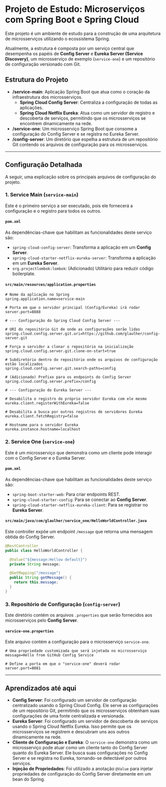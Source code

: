 # Projeto de Estudo: Microserviços com Spring Boot e Spring Cloud

Este projeto é um ambiente de estudo para a construção de uma arquitetura de microsserviços utilizando o ecossistema Spring.

Atualmente, a estrutura é composta por um serviço central que desempenha os papéis de **Config Server** e **Eureka Server (Service Discovery)**, um microsserviço de exemplo (`service-one`) e um repositório de configuração versionado com Git.

## Estrutura do Projeto

- **/service-main**: Aplicação Spring Boot que atua como o coração da infraestrutura dos microsserviços.
  - **Spring Cloud Config Server**: Centraliza a configuração de todas as aplicações.
  - **Spring Cloud Netflix Eureka**: Atua como um servidor de registro e descoberta de serviços, permitindo que os microsserviços se encontrem dinamicamente na rede.
- **/service-one**: Um microsserviço Spring Boot que consome a configuração do Config Server e se registra no Eureka Server.
- **/config-server**: Um diretório que espelha a estrutura de um repositório Git contendo os arquivos de configuração para os microsserviços.

---

## Configuração Detalhada

A seguir, uma explicação sobre os principais arquivos de configuração do projeto.

### 1. Service Main (`service-main`)

Este é o primeiro serviço a ser executado, pois ele fornecerá a configuração e o registro para todos os outros.

#### `pom.xml`

As dependências-chave que habilitam as funcionalidades deste serviço são:

- `spring-cloud-config-server`: Transforma a aplicação em um **Config Server**.
- `spring-cloud-starter-netflix-eureka-server`: Transforma a aplicação em um **Eureka Server**.
- `org.projectlombok:lombok`: (Adicionado) Utilitário para reduzir código boilerplate.

#### `src/main/resources/application.properties`

```properties
# Nome da aplicação no Spring
spring.application.name=service-main

# Porta em que o servidor principal (Config/Eureka) irá rodar
server.port=8888

# --- Configuração do Spring Cloud Config Server ---

# URI do repositório Git de onde as configurações serão lidas
spring.cloud.config.server.git.uri=https://github.com/glaulher/config-server.git

# Força o servidor a clonar o repositório na inicialização
spring.cloud.config.server.git.clone-on-start=true

# Subdiretório dentro do repositório onde os arquivos de configuração estão localizados
spring.cloud.config.server.git.search-paths=config

# (Adicionado) Prefixo para os endpoints do Config Server
spring.cloud.config.server.prefix=/config

# --- Configuração do Eureka Server ---

# Desabilita o registro do próprio servidor Eureka com ele mesmo
eureka.client.registerWithEureka=false

# Desabilita a busca por outros registros de servidores Eureka
eureka.client.fetchRegistry=false

# Hostname para o servidor Eureka
eureka.instance.hostname=localhost
```

### 2. Service One (`service-one`)

Este é um microsserviço que demonstra como um cliente pode interagir com o Config Server e o Eureka Server.

#### `pom.xml`

As dependências-chave que habilitam as funcionalidades deste serviço são:

- `spring-boot-starter-web`: Para criar endpoints REST.
- `spring-cloud-starter-config`: Para se conectar ao **Config Server**.
- `spring-cloud-starter-netflix-eureka-client`: Para se registrar no **Eureka Server**.

#### `src/main/java/com/glaulher/service_one/HelloWorldController.java`

Este controller expõe um endpoint `/message` que retorna uma mensagem obtida do Config Server.

```java
@RestController
public class HelloWorldController {

  @Value("${message:Hellow default}")
  private String message;

  @GetMapping("/message")
  public String getMessage() {
    return this.message;
  }
}
```

### 3. Repositório de Configuração (`config-server`)

Este diretório contém os arquivos `.properties` que serão fornecidos aos microsserviços pelo **Config Server**.

#### `service-one.properties`

Este arquivo contém a configuração para o microsserviço `service-one`.

```properties
# Uma propriedade customizada que será injetada no microsserviço
message=Hello from GitHub Config Service

# Define a porta em que o "service-one" deverá rodar
server.port=8081
```

---

## Aprendizados até aqui

- **Config Server**: Foi configurado um servidor de configuração centralizado usando o Spring Cloud Config. Ele serve as configurações de um repositório Git, permitindo que os microsserviços obtenham suas configurações de uma fonte centralizada e versionada.
- **Eureka Server**: Foi configurado um servidor de descoberta de serviços usando o Spring Cloud Netflix Eureka. Isso permite que os microsserviços se registrem e descubram uns aos outros dinamicamente na rede.
- **Cliente de Configuração e Eureka**: O `service-one` demonstra como um microsserviço pode atuar como um cliente tanto do Config Server quanto do Eureka Server. Ele busca suas configurações no Config Server e se registra no Eureka, tornando-se detectável por outros serviços.
- **Injeção de Propriedades**: Foi utilizado a anotação `@Value` para injetar propriedades de configuração do Config Server diretamente em um bean do Spring.
